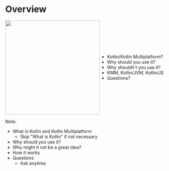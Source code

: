 # Overview

<div style="display: flex; justify-content: space-between; flex-direction: row; margin-top: 1em; align-items: center">
  <img src="img/kmm-hero.png" height="300"/>
  <ul>
    <li class="fragment" data-fragment-index="1">Kotlin/Kotlin Multiplatform?</li>
    <li class="fragment" data-fragment-index="2">Why should you use it?</li>
    <li class="fragment" data-fragment-index="3">Why <i>shouldn't</i> you use it?</li>
    <li class="fragment" data-fragment-index="4">KMM, Kotlin/JVM, Kotlin/JS</li>
    <li class="fragment" data-fragment-index="5">Questions?</li>
  </ul>
</div>

Note:

- What is Kotlin and Kotlin Multiplatform
    - Skip "What is Kotlin" if not necessary
- Why should you use it?
- Why might it not be a great idea?
- How it works
- Questions
    - Ask anytime